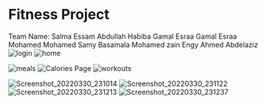 # Fitness Project
Team Name:
Salma Essam Abdullah
Habiba Gamal
Esraa Gamal
Esraa Mohamed Mohamed Samy
Basamala Mohamed zain
Engy Ahmed Abdelaziz
![login](https://user-images.githubusercontent.com/100247009/160927995-42f92e6a-9b83-44ed-b7f9-9de4a0ae452e.jpeg)
![home](https://user-images.githubusercontent.com/100247009/160927321-a3107360-56d7-4265-be82-dac7ece709f1.jpeg)

![meals](https://user-images.githubusercontent.com/100247009/160928197-63dbd59c-bd52-42a0-bde6-da7e4ec3ca36.png)
![Calories Page](https://user-images.githubusercontent.com/68815210/160931214-d79254e7-3544-450d-82cd-507b2677679e.jpg)
![workouts](https://user-images.githubusercontent.com/102691403/160933821-70d64ac3-7e8c-45d9-b031-ea4efd6ac16e.png)

![Screenshot_20220330_231014](https://user-images.githubusercontent.com/102691187/160935389-caab1dd8-5ee1-4eeb-a0c7-ba45d777e9af.png)
![Screenshot_20220330_231122](https://user-images.githubusercontent.com/102691187/160935766-59be96bf-8632-44b4-8ba5-10f16c34c854.png)
![Screenshot_20220330_231213](https://user-images.githubusercontent.com/102691187/160935944-e90b7858-9017-4939-838c-d0d1282a4f3a.png)
![Screenshot_20220330_231237](https://user-images.githubusercontent.com/102691187/160936042-93b2f566-41c8-4f79-8d93-2a5a10945a04.png)
